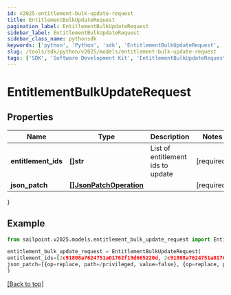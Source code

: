 ```yaml
---
id: v2025-entitlement-bulk-update-request
title: EntitlementBulkUpdateRequest
pagination_label: EntitlementBulkUpdateRequest
sidebar_label: EntitlementBulkUpdateRequest
sidebar_class_name: pythonsdk
keywords: ['python', 'Python', 'sdk', 'EntitlementBulkUpdateRequest', 'V2025EntitlementBulkUpdateRequest'] 
slug: /tools/sdk/python/v2025/models/entitlement-bulk-update-request
tags: ['SDK', 'Software Development Kit', 'EntitlementBulkUpdateRequest', 'V2025EntitlementBulkUpdateRequest']
---
```


# EntitlementBulkUpdateRequest


## Properties

Name | Type | Description | Notes
------------ | ------------- | ------------- | -------------
**entitlement_ids** | **[]str** | List of entitlement ids to update | [required]
**json_patch** | [**[]JsonPatchOperation**](json-patch-operation) |  | [required]
}

## Example

```python
from sailpoint.v2025.models.entitlement_bulk_update_request import EntitlementBulkUpdateRequest

entitlement_bulk_update_request = EntitlementBulkUpdateRequest(
entitlement_ids=[2c91808a7624751a01762f19d665220d, 2c91808a7624751a01762f19d67c220e, 2c91808a7624751a01762f19d692220f],
json_patch=[{op=replace, path=/privileged, value=false}, {op=replace, path=/requestable, value=false}]
)

```
[[Back to top]](#) 

